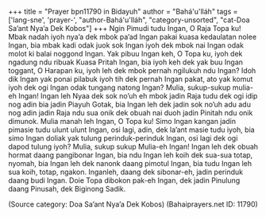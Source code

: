 +++
title = "Prayer bpn11790 in Bidayuh"
author = "Bahá'u'lláh"
tags = ['lang-sne', 'prayer-', "author-Bahá'u'lláh", "category-unsorted", "cat-Doa Sa’ant Nya’a Dek Kobos"]
+++
Ngin Pimudi tudu Ingan, O Raja Topa ku! Mbak nadah iyoh nya’a dek mbok pa’ad Ingan pakai kuasa kedaulatan nolee Ingan, bia mbak kadi odak juok sok Ingan iyoh dek mbok nai Ingan odak molot ki balai noggond Ingan. Yak pibuu Ingan keh, O Topa ku, iyoh dek ngadung ndu ribuak Kuasa Pritah Ingan, bia iyoh keh dek yak buu Ingan toggant, O Harapan ku, iyoh leh dek mbok pernah ngilukuh ndu Ingan? Idoh dik Ingan yak ponai pilabuk iyoh tih dek pernah Ingan pakat, ato yak komut iyoh dek ogi Ingan odak tungang natong Ingan? 
Mulia, sukup-sukup mulia-eh Ingan! Ingan leh Nyaa dek sok no’uh eh mbok jadin Raja tudu dek ogi idip nog adin bia jadin Piayuh Gotak, bia Ingan leh dek jadin sok no’uh adu adu nog adin jadin Raja ndu sua onik dek obuah nai duoh jadin Pinitah ndu onik dimunok. Mulia manah leh Ingan, O Topa ku! Simo Ingan kangan jadin pimasie tudu ulunt ulunt Ingan, osi lagi, adin, dek la’ant masie tudu iyoh, bia simo Ingan doliak yak tulung perinduk-perinduk Ingan, osi lagi dek ogi dapod tulung iyoh?
Mulia, sukup sukup Mulia-eh Ingan! Ingan leh dek obuah hormat daang pangibonar Ingan, bia ndu Ingan leh koih dek sua-sua totap, nyomah, bia Ingan leh dek nanonk daang pimotul Ingan, bia tudu Ingan leh sua koih, totap, ngakon. Inganleh, daang dek sibonar-eh, jadin perinduk daang budi Ingan. Doie Topa dibokon pak-eh Ingan, dek jadin Pinulung daang Pinusah, dek Biginong Sadik.

(Source category: Doa Sa’ant Nya’a Dek Kobos)
(Bahaiprayers.net ID: 11790)
